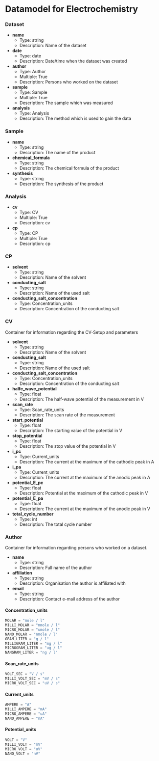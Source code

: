 # Datamodel for Electrochemistry
 
### Dataset
- __name__ 
  - Type: string
  - Description: Name of the dataset
- __date__
  - Type: date
  - Description: Date/time when the dataset was created
- __author__
  - Type: Author
  - Multiple: True
  - Description: Persons who worked on the dataset
- __sample__
  - Type: Sample
  - Multiple: True
  - Description: The sample which was measured 
- __analysis__
  - Type: Analysis
  - Description: The method which is used to gain the data 
### Sample
- __name__
  - Type: string
  - Description: The name of the product
- __chemical_formula__
  - Type: string  
  - Description: The chemical formula of the product
- __synthesis__
  - Type: string
  - Description: The synthesis of the product 

### Analysis
- __cv__
  - Type: CV
  - Multiple: True
  - Description: cv
- __cp__
  - Type: CP
  - Multiple: True
  - Description: cp
### CP
- __solvent__
  - Type: string
  - Description: Name of the solvent    
- __conducting_salt__
  - Type: string
  - Description: Name of the used salt
- __conducting_salt_concentration__
  - Type: Concentration_units
  - Description: Concentration of the conducting salt

### CV
Container for information regarding the CV-Setup and parameters
- __solvent__
  - Type: string
  - Description: Name of the solvent    
- __conducting_salt__
  - Type: string
  - Description: Name of the used salt
- __conducting_salt_concentration__
  - Type: Concentration_units
  - Description: Concentration of the conducting salt 
- __halfe_wave_potential__
  - Type: float
  - Description: The half-wave potential of the measurement in V 
- __scan_rate__
  - Type: Scan_rate_units
  - Description: The scan rate of the measurement 
- __start_potential__
  - Type: float
  - Description: The starting value of the potential in V 
- __stop_potential__
  - Type: float
  - Description: The stop value of the potential in V 
- __i_pc__
  - Type: Current_units
  - Description: The current at the maximum of the cathodic peak in A
- __i_pa__
  - Type: Current_units
  - Description: The current at the maximum of the anodic peak in A 
- __potential_E_pc__
  - Type: float
  - Description: Potential at the maximum of the cathodic peak in V
- __potential_E_pa__
  - Type: float
  - Description: The current at the maximum of the anodic peak in V
- __total_cycle_number__
  - Type: int
  - Description: The total cycle number
### Author
Container for information regarding persons who worked on a dataset.

- __name__
  - Type: string
  - Description: Full name of the author
- __affiliation__
  - Type: string
  - Description: Organisation the author is affiliated with
- __email__
  - Type: string
  - Description: Contact e-mail address of the author




  


#### Concentration_units
```python
MOLAR = "mole / l"
MILLI_MOLAR = "mmole / l"
MICRO_MOLAR = "umole / l"
NANO_MOLAR = "nmole / l"
GRAM_LITER = "g / l"
MILLIGRAM_LITER = "mg / l"
MICROGRAM_LITER = "ug / l"
NANGRAM_LITER = "ng / l"
``` 
#### Scan_rate_units
```python
VOLT_SEC = "V / s"
MILLI_VOLT_SEC = "mV / s"
MICRO_VOLT_SEC = "uV / s"
``` 
#### Current_units
```python
AMPERE = "A"
MILLI_AMPERE = "mA"
MICRO_AMPERE = "uA"
NANO_AMPERE = "nA"
``` 
#### Potential_units
```python
VOLT = "V"
MILLI_VOLT = "mV"
MICRO_VOLT = "uV"
NANO_VOLT = "nV"
``` 